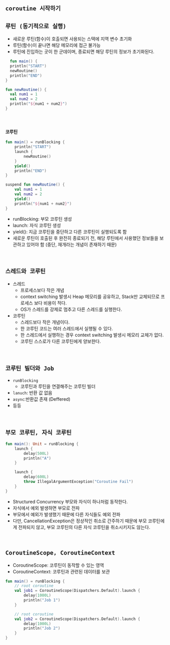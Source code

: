 ## `coroutine 시작하기`

## `루틴 (동기적으로 실행)`

- 새로운 루틴(함수)이 호출되면 사용되는 스택에 지역 변수 초기화
- 루틴(함수)이 끝나면 해당 메모리에 접근 불가능
- 루틴에 진입하는 곳이 한 군데이며, 종료되면 해당 루틴의 정보가 초기화된다.

```kotlin
  fun main() {
  println("START")
  newRoutine()
  println("END")
}

fun newRoutine() {
  val num1 = 1
  val num2 = 2
  println("${num1 + num2}")
}
```

<br>

### `코루틴`

```kotlin
fun main() = runBlocking {
    println("START")
    launch {
        newRoutine()
    }
    yield()
    println("END")
}

suspend fun newRoutine() {
    val num1 = 1
    val num2 = 2
    yield()
    println("${num1 + num2}")
}
```

- runBlocking: 부모 코루틴 생성
- launch: 자식 코루틴 생성
- yield(): 지금 코루틴을 중단하고 다른 코루틴이 실행되도록 함
- 새로운 루틴이 호출된 후 완전히 종료되기 전, 해당 루틴에서 사용했던 정보들을 보관하고 있어야 함 (중단, 재개라는 개념이 존재하기 때문)

<br>

## `스레드와 코루틴`

- 스레드
  - 프로세스보다 작은 개념 
  - context switching 발생시 Heap 메모리를 공유하고, Stack만 교체되므로 프로세스 보다 비용이 적다.
  - OS가 스레드를 강제로 멈추고 다른 스레드를 실행한다.
- 코루틴
  - 스레드보다 작은 개념이다.
  - 한 코루틴 코드는 여러 스레드에서 실행될 수 있다.
  - 한 스레드에서 실행하는 경우 context switching 발생시 메모리 교체가 없다.
  - 코루틴 스스로가 다른 코루틴에게 양보한다.

<br>

## `코루틴 빌더와 Job`

- `runBlocking`
  - 코루틴과 루틴을 연결해주는 코루틴 빌더
- `lanuch`: 반환 값 없음
- `async`:반환값 존재 (Deffered)
- 등등

<br>

## `부모 코루틴, 자식 코루틴`

```kotlin
fun main(): Unit = runBlocking {
    launch {
        delay(500L)
        println("A")
    }

    launch {
        delay(600L)
        throw IllegalArgumentException("Coroutine Fail")
    }
}
```

- Structured Concurrency 부모와 자식이 하나처럼 동작한다.
- 자식에서 예외 발생하면 부모로 전파
- 부모에서 예외가 발생했기 때문에 다른 자식들도 예외 전파
- 다만, CancellationException은 정상적인 취소로 간주하기 때문에 부모 코루틴에게 전파되지 않고, 부모 코루틴의 다른 자식 코루틴을 취소시키지도 않는다.

<br>

## `CoroutineScope, CoroutineContext`

- CoroutineScope: 코루틴이 동작할 수 있는 영역
- CoroutineContext: 코루틴과 관련된 데이터를 보관

```kotlin
fun main() = runBlocking {
    // root coroutine
    val job1 = CoroutineScope(Dispatchers.Default).launch {
        delay(1000L)
        println("Job 1")
    }

    // root coroutine
    val job2 = CoroutineScope(Dispatchers.Default).launch {
        delay(1000L)
        println("Job 2")
    }
}
```

